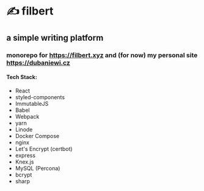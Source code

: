 # ✍ filbert
## a simple writing platform
### monorepo for https://filbert.xyz and (for now) my personal site https://dubaniewi.cz
#### Tech Stack:
- React
- styled-components
- ImmutableJS
- Babel
- Webpack
- yarn
- Linode
- Docker Compose
- nginx
- Let's Encrypt (certbot)
- express
- Knex.js
- MySQL (Percona)
- bcrypt
- sharp
